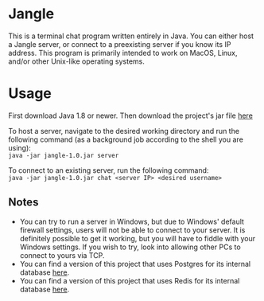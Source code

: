 # Jangle
This is a terminal chat program written entirely in Java. You can either host a Jangle server, or connect to a preexisting server if you know its IP address. This program is primarily intended to work on MacOS, Linux, and/or other Unix-like operating systems.

# Usage
First download Java 1.8 or newer. Then download the project's jar file [here](https://github.com/platformer/jangle/blob/c91bc90f195eccc797547af2900742072ec879f3/target/jangle-1.0.jar)

To host a server, navigate to the desired working directory and run the following command (as a background job according to the shell you are using):  
`java -jar jangle-1.0.jar server`

To connect to an existing server, run the following command:  
`java -jar jangle-1.0.jar chat <server IP> <desired username>`

## Notes
*   You can try to run a server in Windows, but due to Windows' default firewall settings, users will not be able to connect to your server. It is definitely possible to get it working, but you will have to fiddle with your Windows settings. If you wish to try, look into allowing other PCs to connect to yours via TCP.
*   You can find a version of this project that uses Postgres for its internal database [here](https://github.com/platformer/jangle/tree/dev-postgres).
*   You can find a version of this project that uses Redis for its internal database [here](https://github.com/platformer/jangle/tree/dev-redis).
